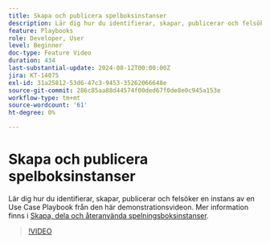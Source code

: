```yaml
---
title: Skapa och publicera spelboksinstanser
description: Lär dig hur du identifierar, skapar, publicerar och felsöker en instans av en Use Case Playbook från den här demonstrationsvideon.
feature: Playbooks
role: Developer, User
level: Beginner
doc-type: Feature Video
duration: 434
last-substantial-update: 2024-08-12T00:00:00Z
jira: KT-14075
exl-id: 31a25812-53d6-47c3-9453-35262066648e
source-git-commit: 286c85aa88d44574f00ded67f0de8e0c945a153e
workflow-type: tm+mt
source-wordcount: '61'
ht-degree: 0%

---
```


# Skapa och publicera spelboksinstanser

Lär dig hur du identifierar, skapar, publicerar och felsöker en instans av en Use Case Playbook från den här demonstrationsvideon. Mer information finns i [Skapa, dela och återanvända spelningsboksinstanser](https://experienceleague.adobe.com/docs/experience-platform/use-case-playbooks/playbooks/create-share-reuse.html?lang=sv-SE).

>[!VIDEO](https://video.tv.adobe.com/v/3427058/?learn=on&enablevpops)
